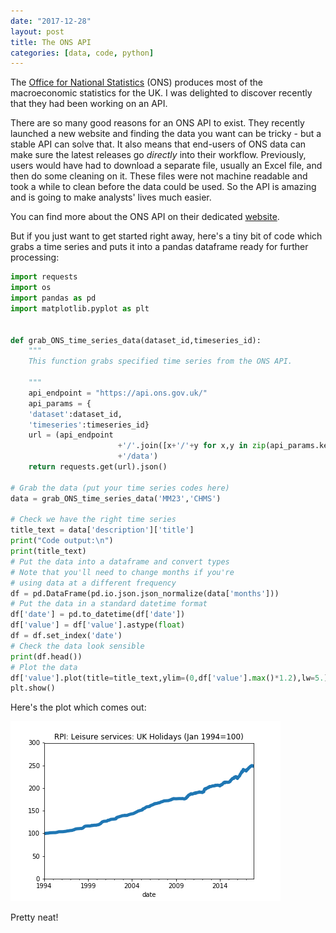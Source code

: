 ```yaml
---
date: "2017-12-28"
layout: post
title: The ONS API
categories: [data, code, python]
---
```



The [Office for National Statistics](https://www.ons.gov.uk/) (ONS) produces most of the macroeconomic statistics for the UK. I was delighted to discover recently that they had been working on an API.

There are so many good reasons for an ONS API to exist. They recently launched a new website and finding the data you want can be tricky - but a stable API can solve that. It also means that end-users of ONS data can make sure the latest releases go <em>directly</em> into their workflow. Previously, users would have had to download a separate file, usually an Excel file, and then do some cleaning on it. These files were not machine readable and took a while to clean before the data could be used. So the API is amazing and is going to make analysts' lives much easier.

You can find more about the ONS API on their dedicated [website](https://developer.ons.gov.uk/office-for-national-statistics-api/reference).

But if you just want to get started right away, here's a tiny bit of code which grabs a time series and puts it into a pandas dataframe ready for further processing:

```python
import requests
import os
import pandas as pd
import matplotlib.pyplot as plt


def grab_ONS_time_series_data(dataset_id,timeseries_id):
    """
    This function grabs specified time series from the ONS API.

    """
    api_endpoint = "https://api.ons.gov.uk/"
    api_params = {
    'dataset':dataset_id,
    'timeseries':timeseries_id}
    url = (api_endpoint
                        +'/'.join([x+'/'+y for x,y in zip(api_params.keys(),api_params.values())][::-1])
                        +'/data')
    return requests.get(url).json()

# Grab the data (put your time series codes here)
data = grab_ONS_time_series_data('MM23','CHMS')

# Check we have the right time series
title_text = data['description']['title']
print("Code output:\n")
print(title_text)
# Put the data into a dataframe and convert types
# Note that you'll need to change months if you're
# using data at a different frequency
df = pd.DataFrame(pd.io.json.json_normalize(data['months']))
# Put the data in a standard datetime format
df['date'] = pd.to_datetime(df['date'])
df['value'] = df['value'].astype(float)
df = df.set_index('date')
# Check the data look sensible
print(df.head())
# Plot the data
df['value'].plot(title=title_text,ylim=(0,df['value'].max()*1.2),lw=5.)
plt.show()

```

Here's the plot which comes out:

![codeoutput](blogleisureonsapi.png)

Pretty neat!
